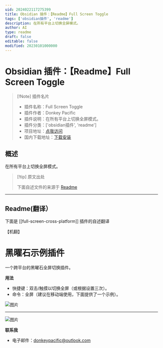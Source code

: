 ```yaml
---
uid: 2024022117275399
title: Obsidian 插件：【Readme】Full Screen Toggle
tags: ['obsidian插件', 'readme']
description: 在所有平台上切换全屏模式。
author: AI
type: readme
draft: false
editable: false
modified: 20230101000000
---
```


# Obsidian 插件：【Readme】Full Screen Toggle

> [!Note] 插件名片
> - 插件名称：Full Screen Toggle
> - 插件作者：Donkey Pacific
> - 插件说明：在所有平台上切换全屏模式。
> - 插件分类：['obsidian插件', 'readme']
> - 项目地址：[点我访问](https://github.com/DonkeyPacific/obsidian-full-screen-cross-platform-plugin)
> - 国内下载地址：[下载安装](https://pkmer.cn/products/plugin/pluginMarket/?full-screen-cross-platform)

## 概述

在所有平台上切换全屏模式。



> [!tip] 原文出处
> 
>下面自述文件的来源于 [Readme](https://ghproxy.net/https://raw.githubusercontent.com/DonkeyPacific/obsidian-full-screen-cross-platform-plugin/main/README.md)
> 

---

## Readme(翻译）

下面是 [[full-screen-cross-platform]] 插件的自述翻译

【机翻】
# 黑曜石示例插件

一个跨平台的黑曜石全屏切换插件。

**用法**

- 快捷键：双击/触摸以切换全屏（或根据设置三次）。
- 命令：全屏（建议在移动端使用，下面提供了一个示例）。

![图片](https://cdn.pkmer.cn/covers/full-screen-cross-platform_2_0.png!pkmer)
***
![图片](https://cdn.pkmer.cn/covers/full-screen-cross-platform_2_1.png!pkmer)

**联系我**

- 电子邮件：donkeypacific@outlook.com



